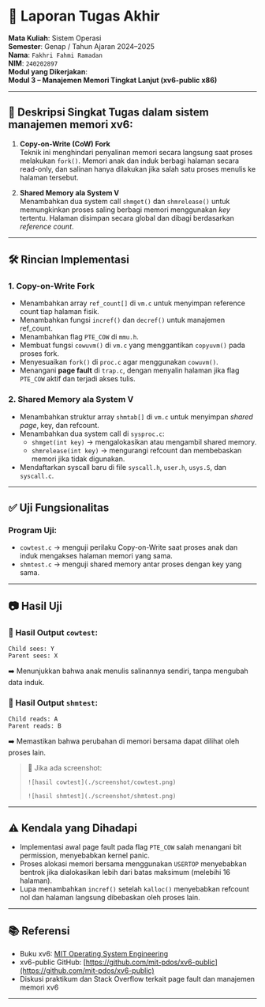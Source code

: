 
# 📝 Laporan Tugas Akhir

**Mata Kuliah**: Sistem Operasi  
**Semester**: Genap / Tahun Ajaran 2024–2025  
**Nama**: `Fakhri Fahmi Ramadan`  
**NIM**: `240202897`  
**Modul yang Dikerjakan**:  
**Modul 3 – Manajemen Memori Tingkat Lanjut (xv6-public x86)**

---

## 📌 Deskripsi Singkat Tugas dalam sistem manajemen memori xv6:

1. **Copy-on-Write (CoW) Fork**  
   Teknik ini menghindari penyalinan memori secara langsung saat proses melakukan `fork()`. Memori anak dan induk berbagi halaman secara read-only, dan salinan hanya dilakukan jika salah satu proses menulis ke halaman tersebut.

2. **Shared Memory ala System V**  
   Menambahkan dua system call `shmget()` dan `shmrelease()` untuk memungkinkan proses saling berbagi memori menggunakan *key* tertentu. Halaman disimpan secara global dan dibagi berdasarkan *reference count*.

---

## 🛠️ Rincian Implementasi

### 1. Copy-on-Write Fork

- Menambahkan array `ref_count[]` di `vm.c` untuk menyimpan reference count tiap halaman fisik.
- Menambahkan fungsi `incref()` dan `decref()` untuk manajemen ref_count.
- Menambahkan flag `PTE_COW` di `mmu.h`.
- Membuat fungsi `cowuvm()` di `vm.c` yang menggantikan `copyuvm()` pada proses fork.
- Menyesuaikan `fork()` di `proc.c` agar menggunakan `cowuvm()`.
- Menangani **page fault** di `trap.c`, dengan menyalin halaman jika flag `PTE_COW` aktif dan terjadi akses tulis.

### 2. Shared Memory ala System V

- Menambahkan struktur array `shmtab[]` di `vm.c` untuk menyimpan *shared page*, key, dan refcount.
- Menambahkan dua system call di `sysproc.c`:
  - `shmget(int key)` → mengalokasikan atau mengambil shared memory.
  - `shmrelease(int key)` → mengurangi refcount dan membebaskan memori jika tidak digunakan.
- Mendaftarkan syscall baru di file `syscall.h`, `user.h`, `usys.S`, dan `syscall.c`.

---

## ✅ Uji Fungsionalitas

### Program Uji:

- `cowtest.c` → menguji perilaku Copy-on-Write saat proses anak dan induk mengakses halaman memori yang sama.
- `shmtest.c` → menguji shared memory antar proses dengan key yang sama.

---

## 📷 Hasil Uji

### 📍 Hasil Output `cowtest`:

```
Child sees: Y
Parent sees: X
```

➡️ Menunjukkan bahwa anak menulis salinannya sendiri, tanpa mengubah data induk.

### 📍 Hasil Output `shmtest`:

```
Child reads: A
Parent reads: B
```

➡️ Memastikan bahwa perubahan di memori bersama dapat dilihat oleh proses lain.

> 📸 Jika ada screenshot:
>
> `![hasil cowtest](./screenshot/cowtest.png)`
>
> `![hasil shmtest](./screenshot/shmtest.png)`

---

## ⚠️ Kendala yang Dihadapi

- Implementasi awal page fault pada flag `PTE_COW` salah menangani bit permission, menyebabkan kernel panic.
- Proses alokasi memori bersama menggunakan `USERTOP` menyebabkan bentrok jika dialokasikan lebih dari batas maksimum (melebihi 16 halaman).
- Lupa menambahkan `incref()` setelah `kalloc()` menyebabkan refcount nol dan halaman langsung dibebaskan oleh proses lain.

---

## 📚 Referensi

- Buku xv6: [MIT Operating System Engineering](https://pdos.csail.mit.edu/6.828/2018/xv6/book-rev11.pdf)
- xv6-public GitHub: [https://github.com/mit-pdos/xv6-public](https://github.com/mit-pdos/xv6-public)
- Diskusi praktikum dan Stack Overflow terkait page fault dan manajemen memori xv6

---
